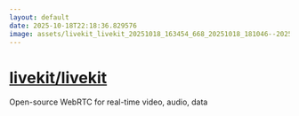 ```yaml
---
layout: default
date: 2025-10-18T22:18:36.829576
image: assets/livekit_livekit_20251018_163454_668_20251018_181046--20251018T201046769--cropped.png
---
```


# [livekit/livekit](https://github.com/livekit/livekit/)

Open-source WebRTC for real-time video, audio, data
